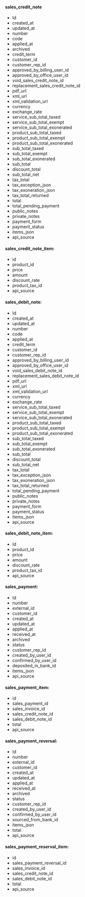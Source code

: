 #### sales_credit_note

* Id
* created_at
* updated_at
* number
* code
* applied_at
* archived
* credit_term
* customer_id
* customer_rep_id
* approved_by_billing_user_id
* approved_by_office_user_id
* void_sales_credit_note_id
* replacement_sales_credit_note_id
* pdf_url
* xml_url
* xml_validation_url
* currency
* exchange_rate
* service_sub_total_taxed
* service_sub_total_exempt
* service_sub_total_exonerated
* product_sub_total_taxed
* product_sub_total_exempt
* product_sub_total_exonerated
* sub_total_taxed
* sub_total_exempt
* sub_total_exonerated
* sub_total
* discount_total
* sub_total_net
* tax_total
* tax_exception_json
* tax_exoneration_json
* tax_total_returned
* total
* total_pending_payment
* public_notes
* private_notes
* payment_form
* payment_status
* items_json
* api_source

#### sales_credit_note_item:

* id
* product_id
* price
* amount
* discount_rate
* product_tax_id
* api_source

#### sales_debit_note:

* Id
* created_at
* updated_at
* number
* code
* applied_at
* credit_term
* customer_id
* customer_rep_id
* approved_by_billing_user_id
* approved_by_office_user_id
* void_sales_debit_note_id
* replacement_sales_debit_note_id
* pdf_url
* xml_url
* xml_validation_url
* currency
* exchange_rate
* service_sub_total_taxed
* service_sub_total_exempt
* service_sub_total_exonerated
* product_sub_total_taxed
* product_sub_total_exempt
* product_sub_total_exonerated
* sub_total_taxed
* sub_total_exempt
* sub_total_exonerated
* sub_total
* discount_total
* sub_total_net
* tax_total
* tax_exception_json
* tax_exoneration_json
* tax_total_returned  
* total_pending_payment
* public_notes
* private_notes
* payment_form
* payment_status
* items_json
* api_source

#### sales_debit_note_item:

* Id
* product_id
* price
* amount
* discount_rate
* product_tax_id
* api_source

#### sales_payment:

* Id
* number
* external_id
* customer_id
* created_at
* updated_at
* applied_at
* received_at
* archived
* status
* customer_rep_id
* created_by_user_id
* confirmed_by_user_id
* deposited_in_bank_id
* items_json
* api_source

#### sales_payment_item:

* id
* sales_payment_id
* sales_invoice_id
* sales_credit_note_id
* sales_debit_note_id
* total
* api_source

#### sales_payment_reversal:

* Id
* number
* external_id
* customer_id
* created_at
* updated_at
* applied_at
* received_at
* archived
* status
* customer_rep_id
* created_by_user_id
* confirmed_by_user_id
* sourced_from_bank_id
* items_json
* total
* api_source

#### sales_payment_reserval_item:

* id
* sales_payment_reversal_id
* sales_invoice_id
* sales_credit_note_id
* sales_debit_note_id
* total
* api_source
